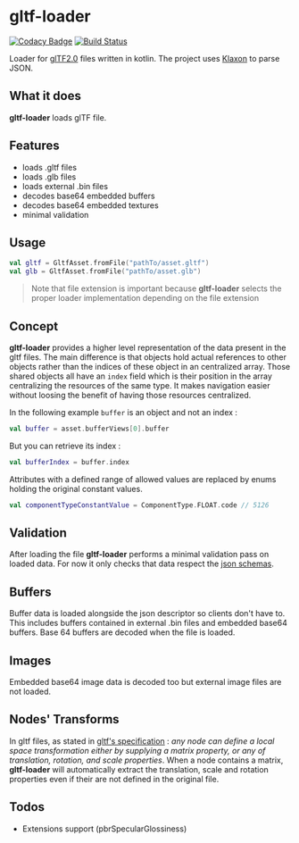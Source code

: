 # gltf-loader

[![Codacy Badge](https://api.codacy.com/project/badge/Grade/a0537889cdb547189543b986a1adfbfc)](https://www.codacy.com/app/adrien.bennadji/gltf-loader?utm_source=github.com&amp;utm_medium=referral&amp;utm_content=adrien-ben/gltf-loader&amp;utm_campaign=Badge_Grade)
[![Build Status](https://travis-ci.org/adrien-ben/gltf-loader.svg?branch=master)](https://travis-ci.org/adrien-ben/gltf-loader)

Loader for [glTF2.0](https://github.com/KhronosGroup/glTF) files written in kotlin. 
The project uses [Klaxon](https://github.com/cbeust/klaxon) to parse JSON.


## What it does

**gltf-loader** loads glTF file. 

## Features

- loads .gltf files
- loads .glb files
- loads external .bin files
- decodes base64 embedded buffers
- decodes base64 embedded textures
- minimal validation

## Usage

```kotlin
val gltf = GltfAsset.fromFile("pathTo/asset.gltf")
val glb = GltfAsset.fromFile("pathTo/asset.glb")
```

> Note that file extension is important because **gltf-loader** selects the proper loader implementation 
> depending on the file extension

## Concept

**gltf-loader** provides a higher level representation of the data present in the gltf files. The main difference is 
that objects hold actual references to other objects rather than the indices of these object in an centralized array.
Those shared objects all have an `index` field which is their position in the array centralizing the resources of the 
same type. It makes navigation easier without loosing the benefit of having those resources centralized.

In the following example `buffer` is an object and not an index :

```kotlin
val buffer = asset.bufferViews[0].buffer
```

But you can retrieve its index :

```kotlin
val bufferIndex = buffer.index
```

Attributes with a defined range of allowed values are replaced by enums holding the original constant values.

```kotlin
val componentTypeConstantValue = ComponentType.FLOAT.code // 5126 
```

## Validation

After loading the file **gltf-loader** performs a minimal validation pass on loaded data. For now it only checks
that data respect the [json schemas](https://github.com/KhronosGroup/glTF/tree/master/specification/2.0/schema).

## Buffers

Buffer data is loaded alongside the json descriptor so clients don't have to. This includes buffers contained
in external .bin files and embedded base64 buffers. Base 64 buffers are decoded when the file is loaded.

## Images 

Embedded base64 image data is decoded too but external image files are not loaded.

## Nodes' Transforms

In gltf files, as stated in [gltf's specification](https://github.com/KhronosGroup/glTF/blob/master/specification/2.0/README.md#transformations) 
: *any node can define a local space transformation either by supplying a  matrix property, or any of translation, rotation, and scale properties*. 
When a node contains a matrix, **gltf-loader** will automatically extract the translation, scale and rotation properties even if their are not defined
in the original file.

## Todos

* Extensions support (pbrSpecularGlossiness)
